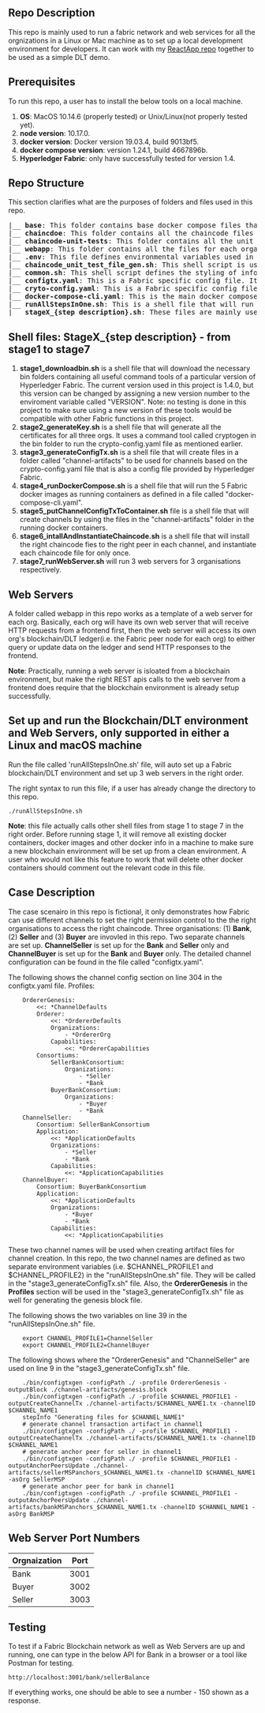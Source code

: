 ## Repo Description
This repo is mainly used to run a fabric network and web services for all the orgnizations in a Linux or Mac machine as to set up a local development environment for developers. It can work with my [ReactApp repo](https://github.com/yunxi-zhang/ReactApp) together to be used as a simple DLT demo.

## Prerequisites
To run this repo, a user has to install the below tools on a local machine.
1. **OS**: MacOS 10.14.6 (properly tested) or Unix/Linux(not properly tested yet).
2. **node version**: 10.17.0.
3. **docker version**: Docker version 19.03.4, build 9013bf5.
4. **docker compose version**: version 1.24.1, build 4667896b.
5. **Hyperledger Fabric**: only have successfully tested for version 1.4.

## Repo Structure ##
This section clarifies what are the purposes of folders and files used in this repo.
<pre>
|__ <b>base</b>: This folder contains base docker compose files that will be used in a docker-compose-cli.yaml
|__ <b>chaincdoe</b>: This folder contains all the chaincode files that will be used in all the Fabric docker containers.
|__ <b>chaincode-unit-tests</b>: This folder contains all the unit test files for all the chaincode files. Instructions of how to run them is shown in a seperate section later.
|__ <b>webapp</b>: This folder contains all the files for each organisation to run as Web Services.
|__ <b>.env</b>: This file defines environmental variables used in the docker-compose-cli.yaml.
|__ <b>chaincode_unit_test_file_gen.sh</b>: This shell script is used as a prerequisite to run all the unit tests for the chaincode. Instruction is given in a seperate section later.
|__ <b>common.sh</b>: This shell script defines the styling of information printed out. It is used by other shell script files.
|__ <b>configtx.yaml</b>: This is a Fabric specific config file. It comes from the offical Fabric website. It defines all the participants in a Fabric network and channels. The file is an input to be used in a Fabric Command Line tool called configtxgen in a bin folder. The output will be a number of Fabric channel files that will be used to create new channels in a Fabric network. In this repo, the command to run this file will be covered in a file called "stage3_generateConfigTx.sh". Details are given in a seperate section later.
|__ <b>cryto-config.yaml</b>: This is a Fabric specific config file. It mainly defines the participants in a Fabric network, and also defines how many peers should be created for each participant. This file is an input to be used in a Fabric Command Line tool called "cryptogen" in the bin folder. The output will be all the TLS certificates for each organization. Actually, in this repo, this tool is used to simulate how a Fabric CA is going to issue TLS certificates for all the Fabric nodes.
|__ <b>docker-compose-cli.yaml</b>: This is the main docker compose file that will inherit the base docker compose files in the "bin" folder (will be created after stage1_downloadbin.sh runs) and spin up all docker containers for each participant to set up a Fabric network.
|__ <b>runAllStepsInOne.sh</b>: This is a shell file that will run all other shell files named in a way like "stageX_{step description}.sh".
|__ <b>stageX_{step description}.sh</b>: These files are mainly used to automate the setup of a Fabric network in a local machine to quickly set up a local development environment. Details are given in a seperate section later.
</pre>

## Shell files: StageX_{step description} - from stage1 to stage7
1. **stage1_downloadbin.sh** is a shell file that will download the necessary bin folders containing all useful command tools of a particular version of Hyperledger Fabric. The current version used in this project is 1.4.0, but this version can be changed by assigning a new version number to the enviroment variable called "VERSION". Note: no testing is done in this project to make sure using a new version of these tools would be compatible with other Fabric functions in this project.
2. **stage2_generateKey.sh** is a shell file that will generate all the certificates for all three orgs. It uses a command tool called cryptogen in the bin folder to run the crypto-config.yaml file as mentioned earlier.
3. **stage3_generateConfigTx.sh** is a shell file that will create files in a folder called "channel-artifacts" to be used for channels based on the crypto-config.yaml file that is also a config file provided by Hyperledger Fabric.
4. **stage4_runDockerCompose.sh** is a shell file that will run the 5 Fabric docker images as running containers as defined in a file called "docker-compose-cli.yaml".
5. **stage5_putChannelConfigTxToContainer.sh** file is a shell file that will create channels by using the files in the "channel-artifacts" folder in the running docker containers.
6. **stage6_intallAndInstantiateChaincode.sh** is a shell file that will install the right chaincode fies to the right peer in each channel, and instantiate each chaincode file for only once.
7. **stage7_runWebServer.sh** will run 3 web servers for 3 organisations respectively.

## Web Servers
A folder called webapp in this repo works as a template of a web server for each org.
Basically, each org will have its own web server that will receive HTTP requests from a frontend first, then the web server will access its own org's blockchain/DLT ledger(i.e. the Fabric peer node for each org) to either query or update data on the ledger and send HTTP responses to the frontend.

**Note**: Practically, running a web server is isloated from a blockchain environment, but make the right REST apis calls to the web server from a frontend does require that the blockchain environment is already setup successfully.

## Set up and run the Blockchain/DLT environment and Web Servers, only supported in either a Linux and macOS machine
Run the file called 'runAllStepsInOne.sh' file, will auto set up a Fabric blockchain/DLT environment and set up 3 web servers in the right order.

The right syntax to run this file, if a user has already change the directory to this repo.
```
./runAllStepsInOne.sh
```

**Note**: this file actually calls other shell files from stage 1 to stage 7 in the right order. Before running stage 1, it will remove all existing docker containers, docker images and other docker info in a machine to make sure a new blockchain environment will be set up from a clean environment. A user who would not like this feature to work that will delete other docker containers should comment out the relevant code in this file.

## Case Description
The case scenairo in this repo is fictional, it only demonstrates how Fabric can use different channels to set the right permission control to the the right organisations to access the right chaincode. Three organisations: (1) **Bank**, (2) **Seller** and (3) **Buyer** are invovled in this repo. Two separate channels are set up. **ChannelSeller** is set up for the **Bank** and **Seller** only and **ChannelBuyer** is set up for the **Bank** and **Buyer** only. The detailed channel configuration can be found in the file called "configtx.yaml". 

The following shows the channel config section on line 304 in the configtx.yaml file.
    Profiles:

        OrdererGenesis:
            <<: *ChannelDefaults
            Orderer:
                <<: *OrdererDefaults
                Organizations:
                    - *OrdererOrg
                Capabilities:
                    <<: *OrdererCapabilities
            Consortiums:
                SellerBankConsortium:
                    Organizations:
                        - *Seller
                        - *Bank
                BuyerBankConsortium:
                    Organizations:
                        - *Buyer
                        - *Bank
        ChannelSeller:
            Consortium: SellerBankConsortium
            Application:
                <<: *ApplicationDefaults
                Organizations:
                    - *Seller
                    - *Bank
                Capabilities:
                    <<: *ApplicationCapabilities
        ChannelBuyer:
            Consortium: BuyerBankConsortium
            Application:
                <<: *ApplicationDefaults
                Organizations:
                    - *Buyer
                    - *Bank
                Capabilities:
                    <<: *ApplicationCapabilities

These two channel names will be used when creating artifact files for channel creation. In this repo, the two channel names are defined as two separate environment variables (i.e. $CHANNEL_PROFILE1 and $CHANNEL_PROFILE2) in the "runAllStepsInOne.sh" file. They will be called in the "stage3_generateConfigTx.sh" file. Also, the **OrdererGenesis** in the **Profiles** section will be used in the "stage3_generateConfigTx.sh" file as well for generating the genesis block file. 

The following shows the two variables on line 39 in the "runAllStepsInOne.sh" file. 
```
    export CHANNEL_PROFILE1=ChannelSeller
    export CHANNEL_PROFILE2=ChannelBuyer
```

The following shows where the "OrdererGenesis" and "ChannelSeller" are used on line 9 in the "stage3_generateConfigTx.sh" file.
```
    ./bin/configtxgen -configPath ./ -profile OrdererGenesis -outputBlock ./channel-artifacts/genesis.block 
    ./bin/configtxgen -configPath ./ -profile $CHANNEL_PROFILE1 -outputCreateChannelTx ./channel-artifacts/$CHANNEL_NAME1.tx -channelID $CHANNEL_NAME1
    stepInfo "Generating files for $CHANNEL_NAME1"
    # generate channel transaction artifact in channel1
    ./bin/configtxgen -configPath ./ -profile $CHANNEL_PROFILE1 -outputCreateChannelTx ./channel-artifacts/$CHANNEL_NAME1.tx -channelID $CHANNEL_NAME1
    # generate anchor peer for seller in channel1
    ./bin/configtxgen -configPath ./ -profile $CHANNEL_PROFILE1 -outputAnchorPeersUpdate ./channel-artifacts/sellerMSPanchors_$CHANNEL_NAME1.tx -channelID $CHANNEL_NAME1 -asOrg SellerMSP
    # generate anchor peer for bank in channel1
    ./bin/configtxgen -configPath ./ -profile $CHANNEL_PROFILE1 -outputAnchorPeersUpdate ./channel-artifacts/bankMSPanchors_$CHANNEL_NAME1.tx -channelID $CHANNEL_NAME1 -asOrg BankMSP
```

## Web Server Port Numbers
| Orgnaization     | Port |
| ----------- | ----------- |
| Bank | 3001 |
| Buyer | 3002 |
| Seller | 3003 |

## Testing ##
To test if a Fabric Blockchain network as well as Web Servers are up and running, one can type in the below API for Bank in a browser or a tool like Postman for testing.
```
http://localhost:3001/bank/sellerBalance
```

If everything works, one should be able to see a number - 150 shown as a response.